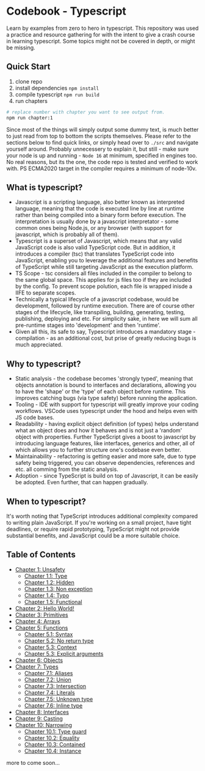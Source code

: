 # **Codebook - Typescript**
Learn by examples from zero to hero in typescript. This repository was used a practice and resource gathering for with the intent to give a crash course in learning typescript. Some topics might not be covered in depth, or might be missing.

## **Quick Start**
1. clone repo
2. install dependencies `npm install`
3. compile typescript `npm run build`
3. run chapters

```sh
# replace number with chapter you want to see output from.
npm run chapter:1
```

Since most of the things will simply output some dummy text, is much better to just read from top to bottom the scripts themselves. Please refer to the sections below to find quick links, or simply head over to `./src` and navigate yourself around. Probably unnecessery to explain it, but still - make sure your node is up and running - `Node 16` at minimum, specified in engines too. No real reasons, but its the one, the code repo is tested and verified to work with. PS ECMA2020 target in the compiler requires a minimum of node-10v.

## **What is typescript?**

- Javascript is a scripting language, also better known as interpreted language, meaning that the code is executed line by line at runtime rather than being compiled into a binary form before execution. The interpretation is usually done by a javascript interpretator - some common ones being Node.js, or any browser (with support for javascript, which is probably all of them).
- Typescript is a superset of Javascript, which means that any valid JavaScript code is also valid TypeScript code. But in addition, it introduces a compiler (tsc) that translates TypeScript code into JavaScript, enabling you to leverage the additional features and benefits of TypeScript while still targeting JavaScript as the execution platform.
- TS Scope - tsc considers all files included in the compiler to belong to the same global space. This applies for js files too if they are included by the config. To prevent scope polution, each file is wrapped inisde a  IIFE to separate scopes.
- Technically a typical lifecycle of a javascript codebase, would be development, followed by runtime execution. There are of course other stages of the lifecycle, like transpiling, building, generating, testing, publishing, deploying and etc. For simplicity sake, in here we will sum all pre-runtime stages into 'development' and then 'runtime'. 
- Given all this, its safe to say, Typescript introduces a mandatory stage - compilation - as an additional cost, but prise of greatly reducing bugs is much appreciated.

## **Why to typescript?**

- Static analysis - the codebase becomes 'strongly typed', meaning that objects annotation is bound to interfaces and declarations, allowing you to have the 'shape' or the 'type' of each object before runtime. This improves catching bugs (via type safety) before running the application.
- Tooling - IDE with support for typescript will greatly improve your coding workflows. VSCode uses typescript under the hood and helps even with JS code bases.
- Readability - having explicit object definition (of types) helps understand what an object does and how it behaves and is not just a 'random' object with properties. Further TypeScript gives a boost to javascript by introducing language features, like interfaces, generics and other, all of which allows you to further structure one's codebase even better.
- Maintainability - refactoring is getting easier and more safe, due to type safety being triggered, you can observe dependencies, references and etc. all comming from the static analysis.
- Adoption - since TypeScript is build on top of Javascript, it can be easily be adopted. Even further, that can happen gradually.

## **When to typescript?**

It's worth noting that TypeScript introduces additional complexity compared to writing plain JavaScript. If you're working on a small project, have tight deadlines, or require rapid prototyping, TypeScript might not provide substantial benefits, and JavaScript could be a more suitable choice.

## **Table of Contents**
- [Chapter 1: Unsafety](https://github.com/gvanastasov/codebook-typescript/blob/main/src/1_unsafety/index.ts)
    - [Chapter 1.1: Type](https://github.com/gvanastasov/codebook-typescript/blob/main/src/1_unsafety/index.ts#L9)
    - [Chapter 1.2: Hidden](https://github.com/gvanastasov/codebook-typescript/blob/main/src/1_unsafety/index.ts#L32)
    - [Chapter 1.3: Non exception](https://github.com/gvanastasov/codebook-typescript/blob/main/src/1_unsafety/index.ts#L57)
    - [Chapter 1.4: Typo](https://github.com/gvanastasov/codebook-typescript/blob/main/src/1_unsafety/index.ts#L84)
    - [Chapter 1.5: Functional](https://github.com/gvanastasov/codebook-typescript/blob/main/src/1_unsafety/index.ts#L112)
- [Chapter 2: Hello World!](https://github.com/gvanastasov/codebook-typescript/blob/main/src/2_hello_world/index.ts)
- [Chapter 3: Primitives](https://github.com/gvanastasov/codebook-typescript/blob/main/src/3_primitives/index.ts)
- [Chapter 4: Arrays](https://github.com/gvanastasov/codebook-typescript/blob/main/src/4_arrays/index.ts)
- [Chapter 5: Functions](https://github.com/gvanastasov/codebook-typescript/blob/main/src/5_functions/index.ts)
    - [Chapter 5.1: Syntax](https://github.com/gvanastasov/codebook-typescript/blob/main/src/5_functions/index.ts#L27)
    - [Chapter 5.2: No return type](https://github.com/gvanastasov/codebook-typescript/blob/main/src/5_functions/index.ts#L59)
    - [Chapter 5.3: Context](https://github.com/gvanastasov/codebook-typescript/blob/main/src/5_functions/index.ts#L71)
    - [Chapter 5.3: Explicit arguments](https://github.com/gvanastasov/codebook-typescript/blob/main/src/5_functions/index.ts#L91)
- [Chapter 6: Objects](https://github.com/gvanastasov/codebook-typescript/blob/main/src/6_objects/index.ts)
- [Chapter 7: Types](https://github.com/gvanastasov/codebook-typescript/blob/main/src/7_types/index.ts)
    - [Chapter 7.1: Aliases](https://github.com/gvanastasov/codebook-typescript/blob/main/src/7_types/index.ts#L11)
    - [Chapter 7.2: Union](https://github.com/gvanastasov/codebook-typescript/blob/main/src/7_types/index.ts#L37)
    - [Chapter 7.3: Intersection](https://github.com/gvanastasov/codebook-typescript/blob/main/src/7_types/index.ts#L69)
    - [Chapter 7.4: Literals](https://github.com/gvanastasov/codebook-typescript/blob/main/src/7_types/index.ts#L99)
    - [Chapter 7.5: Unknown type](https://github.com/gvanastasov/codebook-typescript/blob/main/src/7_types/index.ts#L124)
    - [Chapter 7.6: Inline type](https://github.com/gvanastasov/codebook-typescript/blob/main/src/7_types/index.ts#L144)
- [Chapter 8: Interfaces](https://github.com/gvanastasov/codebook-typescript/blob/main/src/8_interfaces/index.ts)
- [Chapter 9: Casting](https://github.com/gvanastasov/codebook-typescript/blob/main/src/9_casting/index.ts)
- [Chapter 10: Narrowing](https://github.com/gvanastasov/codebook-typescript/blob/main/src/10_narrowing/index.ts)
    - [Chapter 10.1: Type guard](https://github.com/gvanastasov/codebook-typescript/blob/main/src/10_narrowing/index.ts#L13)
    - [Chapter 10.2: Equality](https://github.com/gvanastasov/codebook-typescript/blob/main/src/10_narrowing/index.ts#L38)
    - [Chapter 10.3: Contained](https://github.com/gvanastasov/codebook-typescript/blob/main/src/10_narrowing/index.ts#L61)
    - [Chapter 10.4: Instance](https://github.com/gvanastasov/codebook-typescript/blob/main/src/10_narrowing/index.ts#L101)

more to come soon...